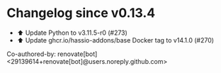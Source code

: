 # Changelog since v0.13.4
- ⬆️ Update Python to v3.11.5-r0 (#273) 
- ⬆️ Update ghcr.io/hassio-addons/base Docker tag to v14.1.0 (#270)

Co-authored-by: renovate[bot] <29139614+renovate[bot]@users.noreply.github.com> 
